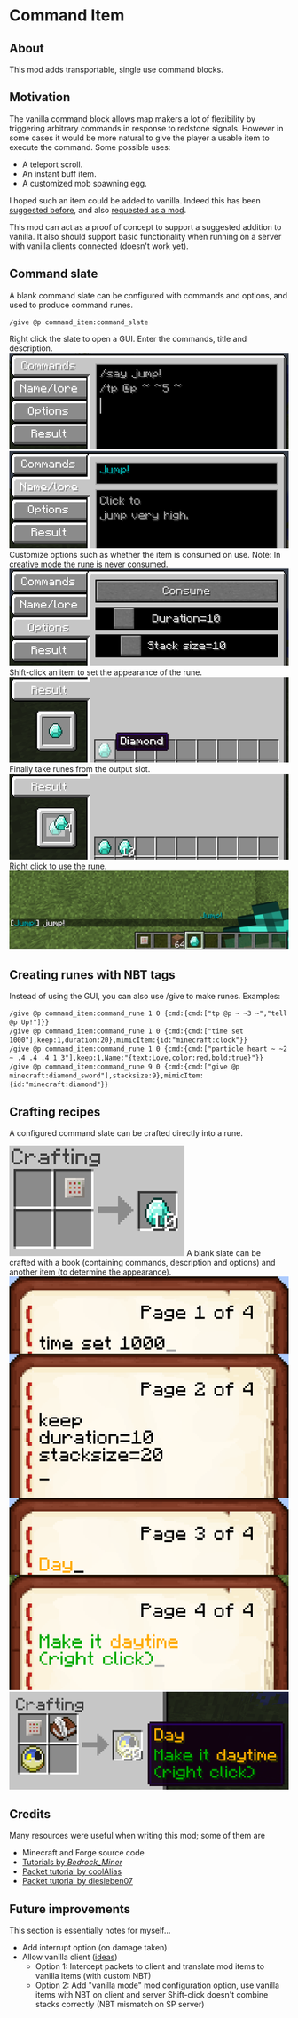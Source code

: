 # Command Item

## About

This mod adds transportable, single use command blocks.

## Motivation

The vanilla command block allows map makers a lot of flexibility by triggering arbitrary commands in response to redstone signals. However in some cases it
would be more natural to give the player a usable item to execute the command. Some possible uses:
* A teleport scroll.
* An instant buff item.
* A customized mob spawning egg.

I hoped such an item could be added to vanilla. Indeed this has been [suggested before](http://www.reddit.com/r/minecraftsuggestions/comments/16oczq/consumable_command_item/),
and also [requested as a mod](http://www.minecraftforum.net/forums/mapping-and-modding/minecraft-mods/requests-ideas-for-mods/2381398-command-item-mod-request).

This mod can act as a proof of concept to support a suggested addition to vanilla. It also should support basic functionality when running on a server with vanilla clients
connected (doesn't work yet).

## Command slate

A blank command slate can be configured with commands and options, and used to produce command runes. 
```
/give @p command_item:command_slate
```
Right click the slate to open a GUI. Enter the commands, title and description.
![Entering commands](images/gui_commands.png)
![Entering title and description](images/gui_title.png)
Customize options such as whether the item is consumed on use. Note: In creative mode the rune is never consumed.
![Selecting options](images/gui_options.png)
Shift-click an item to set the appearance of the rune.
![Choosing the rune appearance](images/gui_display.png)
Finally take runes from the output slot.
![Producing the rune](images/gui_craft.png)
Right click to use the rune.
![Using the rune](images/use.png)

## Creating runes with NBT tags

Instead of using the GUI, you can also use /give to make runes. Examples:
```
/give @p command_item:command_rune 1 0 {cmd:{cmd:["tp @p ~ ~3 ~","tell @p Up!"]}}
/give @p command_item:command_rune 1 0 {cmd:{cmd:["time set 1000"],keep:1,duration:20},mimicItem:{id:"minecraft:clock"}}
/give @p command_item:command_rune 1 0 {cmd:{cmd:["particle heart ~ ~2 ~ .4 .4 .4 1 3"],keep:1,Name:"{text:Love,color:red,bold:true}"}}
/give @p command_item:command_rune 9 0 {cmd:{cmd:["give @p minecraft:diamond_sword"],stacksize:9},mimicItem:{id:"minecraft:diamond"}}
```

## Crafting recipes

A configured command slate can be crafted directly into a rune.

![Crafting a configured slate](images/crafting_configured.png)
A blank slate can be crafted with a book (containing commands, description and options) and another item (to determine the appearance).
![Example book](images/book.png)
![Crafting recipe](images/crafting.png)

## Credits
Many resources were useful when writing this mod; some of them are
* Minecraft and Forge source code
* [Tutorials by _Bedrock_Miner_](bedrockminer.jimdo.com/modding-tutorials/)
* [Packet tutorial by coolAlias](http://www.minecraftforum.net/forums/mapping-and-modding/mapping-and-modding-tutorials/2137055-1-7-x-1-8-customizing-packet-handling-with)
* [Packet tutorial by diesieben07](http://www.minecraftforge.net/forum/index.php/topic,20135.0.html)

## Future improvements

This section is essentially notes for myself...
* Add interrupt option (on damage taken)
* Allow vanilla client ([ideas](http://www.minecraftforge.net/forum/index.php/topic,31765.html))
	* Option 1: Intercept packets to client and translate mod items to vanilla items (with custom NBT)
	* Option 2: Add "vanilla mode" mod configuration option, use vanilla items with NBT on client and server
Shift-click doesn't combine stacks correctly (NBT mismatch on SP server)
